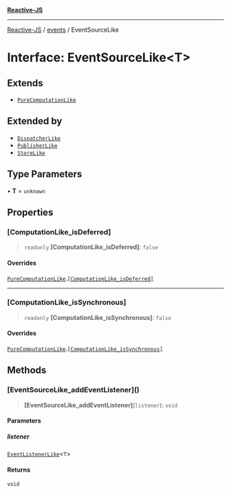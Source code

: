 [**Reactive-JS**](../../README.md)

***

[Reactive-JS](../../README.md) / [events](../README.md) / EventSourceLike

# Interface: EventSourceLike\<T\>

## Extends

- [`PureComputationLike`](../../computations/interfaces/PureComputationLike.md)

## Extended by

- [`DispatcherLike`](../../concurrent/interfaces/DispatcherLike.md)
- [`PublisherLike`](PublisherLike.md)
- [`StoreLike`](StoreLike.md)

## Type Parameters

• **T** = `unknown`

## Properties

### \[ComputationLike\_isDeferred\]

> `readonly` **\[ComputationLike\_isDeferred\]**: `false`

#### Overrides

[`PureComputationLike`](../../computations/interfaces/PureComputationLike.md).[`[ComputationLike_isDeferred]`](../../computations/interfaces/PureComputationLike.md#computationlike_isdeferred)

***

### \[ComputationLike\_isSynchronous\]

> `readonly` **\[ComputationLike\_isSynchronous\]**: `false`

#### Overrides

[`PureComputationLike`](../../computations/interfaces/PureComputationLike.md).[`[ComputationLike_isSynchronous]`](../../computations/interfaces/PureComputationLike.md#computationlike_issynchronous)

## Methods

### \[EventSourceLike\_addEventListener\]()

> **\[EventSourceLike\_addEventListener\]**(`listener`): `void`

#### Parameters

##### listener

[`EventListenerLike`](EventListenerLike.md)\<`T`\>

#### Returns

`void`
